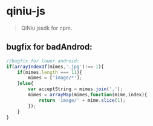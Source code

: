 # qiniu-js
> QiNiu jssdk for npm.

## bugfix for badAndrod:
```js
//bugfix for lower android:
if(arrayIndexOf(mimes,'.jpg')!==-1){
    if(mimes.length === 11){
        mimes = ['image/*'];
    }else{
        var acceptString = mimes.join(',');
        mimes = arrayMap(mimes,function(mime,index){
            return 'image/' + mime.slice(1);
        });
    }
}
```
